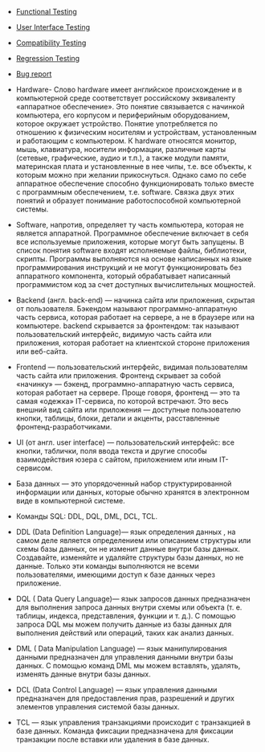 - [Functional Testing](https://xbsoftware.ru/testirovanie-po/polnij-tsykl/functional-test/)
- [User Interface Testing](https://testmatick.com/ru/our-qa-services/user-interface-testing-services/)
- [Compatibility Testing](https://kartaslov.ru/%D0%BA%D0%B0%D1%80%D1%82%D0%B0-%D0%B7%D0%BD%D0%B0%D0%BD%D0%B8%D0%B9/%D0%A2%D0%B5%D1%81%D1%82%D0%B8%D1%80%D0%BE%D0%B2%D0%B0%D0%BD%D0%B8%D0%B5+%D1%81%D0%BE%D0%B2%D0%BC%D0%B5%D1%81%D1%82%D0%B8%D0%BC%D0%BE%D1%81%D1%82%D0%B8)
- [Regression Testing](https://otus.ru/journal/chto-nuzhno-znat-o-regressionnom-testirovanii/)
- [Bug report](https://blog.skillfactory.ru/glossary/bag-report/)




- Hardware- Слово hardware имеет английское происхождение и в компьютерной среде соответствует российскому эквиваленту «аппаратное обеспечение». Это понятие связывается с начинкой компьютера, его корпусом и периферийным оборудованием, которое окружает устройство. Понятие употребляется по отношению к физическим носителям и устройствам, установленным и работающим с компьютером. К hardware относятся монитор, мышь, клавиатура, носители информации, различные карты (сетевые, графические, аудио и т.п.), а также модули памяти, материнская плата и установленные в нее чипы, т.е. все объекты, к которым можно при желании прикоснуться. Однако само по себе аппаратное обеспечение способно функционировать только вместе с программным обеспечением, т.е. software. Связка двух этих понятий и образует понимание работоспособной компьютерной системы.
- Software, напротив, определяет ту часть компьютера, которая не является аппаратной. Программное обеспечение включает в себя все используемые приложения, которые могут быть запущены. В список понятия software входят исполняемые файлы, библиотеки, скрипты. Программы выполняются на основе написанных на языке программирования инструкций и не могут функционировать без аппаратного компонента, который обрабатывает написанный программистом код за счет доступных вычислительных мощностей.
- Backend (англ. back-end) — начинка сайта или приложения, скрытая от пользователя. Бэкендом называют программно-аппаратную часть сервиса, которая работает на сервере, а не в браузере или на компьютере. backend скрывается за фронтендом: так называют пользовательский интерфейс, видимую часть сайта или приложения, которая работает на клиентской стороне приложения или веб-сайта.
- Frontend  — пользовательский интерфейс, видимая пользователям часть сайта или приложения. Фронтенд скрывает за собой «начинку» — бэкенд, программно-аппаратную часть сервиса, которая работает на сервере.
Проще говоря, фронтенд — это та самая «одежка» IT-сервиса, по которой встречают. Это весь внешний вид сайта или приложения — доступные пользователю кнопки, таблицы, блоки, детали и акценты, расставленные фронтенд-разработчиками.
- UI (от англ. user interface) — пользовательский интерфейс: все кнопки, таблички, поля ввода текста и другие способы взаимодействия юзера с сайтом, приложением или иным IT-сервисом.


- База данных — это упорядоченный набор структурированной информации или данных, которые обычно хранятся в электронном виде в компьютерной системе. 

- Команды SQL: DDL, DQL, DML, DCL, TCL.
- DDL (Data Definition Language)— язык определения данных , на самом деле является определением или описанием структуры или схемы базы данных, он не изменит данные внутри базы данных. Создавайте, изменяйте и удаляйте структуры базы данных, но не данные. Только эти команды выполняются не всеми пользователями, имеющими доступ к базе данных через приложение.
- DQL ( Data Query Language)— язык запросов данных предназначен для выполнения запроса данных внутри схемы или объекта (т. е. таблицы, индекса, представления, функции и т. д.). С помощью запроса DQL мы можем получить данные из базы данных для выполнения действий или операций, таких как анализ данных.
- DML ( Data Manipulation Language) — язык манипулирования данными предназначен для управления данными внутри базы данных. С помощью команд DML мы можем вставлять, удалять, изменять данные внутри базы данных.
- DCL (Data Control Language) — язык управления данными предназначен для предоставления прав, разрешений и других элементов управления системой базы данных.
- TCL — язык управления транзакциями происходит с транзакцией в базе данных. Команда фиксации предназначена для фиксации транзакции после вставки или удаления в базе данных.
